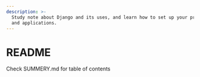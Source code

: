 ```yaml
---
description: >-
  Study note about Django and its uses, and learn how to set up your projects
  and applications.
---
```


# README

Check SUMMERY.md for table of contents
